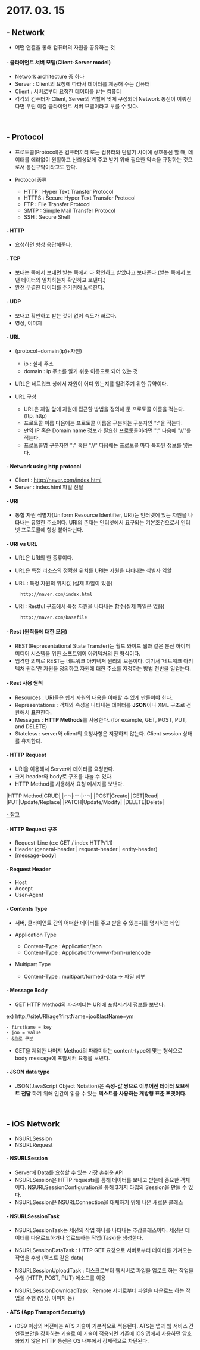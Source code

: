 # 2017. 03. 15

## - Network

- 어떤 연결을 통해 컴퓨터의 자원을 공유하는 것

#### - 클라이언트 서버 모델(Client-Server model)

- Network architecture 중 하나
- Server : Client의 요청에 따라서 데이터를 제공해 주는 컴퓨터
- Client : 서버로부터 요청한 데이터를 받는 컴퓨터
- 각각의 컴퓨터가 Client, Server의 역할에 맞게 구성되어 Network 통신이 이뤄진다면 우린 이걸 클라이언트 서버 모델이라고 부를 수 있다.

<br>

## - Protocol

- 프로토콜(Protocol)은 컴퓨터끼리 또는 컴퓨터와 단말기 사이에 상호통신 할 때, 데이터를 에러없이 원활하고 신뢰성있게 주고 받기 위해 필요한 약속을 규정하는 것으로서 통신규약이라고도 한다.

- Protocol 종류
	- HTTP : Hyper Text Transfer Protocol
	- HTTPS : Secure Hyper Text Transfer Protocol
	- FTP : File Transfer Protocol
	- SMTP : Simple Mail Transfer Protocol
	- SSH : Secure Shell

#### - HTTP

- 요청하면 항상 응답해준다.

#### - TCP

- 보내는 쪽에서 보내면 받는 쪽에서 다 확인하고 받았다고 보내준다.(받는 쪽에서 보낸 데이터와 일치하는지 확인하고 보낸다.)
- 완전 무결한 데이터를 주기위해 노력한다.

#### - UDP

- 보내고 확인하고 받는 것이 없어 속도가 빠르다. 
- 영상, 이미지


#### - URL

- (protocol+domain(ip)+자원)
	- ip : 실제 주소 
	- domain : ip 주소를 알기 쉬운 이름으로 되어 있는 것 
- URL은 네트워크 상에서 자원이 어디 있는지를 알려주기 위한 규약이다.

- URL 구성
	- URL은 제일 앞에 자원에 접근할 방법을 정의해 둔 프로토콜 이름을 적는다.(ftp, http)
	- 프로토콜 이름 다음에는 프로토콜 이름을 구분하는 구분자인 ":"을 적는다.
	- 만약 IP 혹은 Domain name 정보가 필요한 프로토콜이라면 ":" 다음에 "//"를 적는다.
	- 프로토콜명 구분자인 ":" 혹은 "//" 다음에는 프로토콜 마다 특화된 정보를 넣는다.

#### - Network using http protocol

- Client : http://naver.com/index.html
- Server : index.html 파일 전달

#### - URI

- 통합 자원 식별자(Uniform Resource Identifier, URI)는 인터넷에 있는 자원을 나타내는 유일한 주소이다. URI의 존재는 인터넷에서 요구되는 기본조건으로서 인터넷 프로토콜에 항상 붙어다닌다.

#### - URI vs URL

- URL은 URI의 한 종류이다.
- URL은 특정 리소스의 정확한 위치를 URI는 자원을 나타내는 식별자 역할
- URL : 특정 자원의 위치값 (실제 파일이 있음)
	
		http://naver.com/index.html
- URI : Restful 구조에서 특정 자원을 나타내는 함수(실제 파일은 없음)
		
		http://naver.com/basefile
		
#### - Rest (원칙들에 대한 모음)

- REST(Representational State Transfer)는 월드 와이드 웹과 같은 분산 하이퍼미디어 시스템을 위한 소프트웨어 아키텍처의 한 형식이다.
- 엄격한 의미로 REST는 네트워크 아키텍처 원리의 모음이다. 여기서 '네트워크 아키텍처 원리'란 자원을 정의하고 자원에 대한 주소를 지정하는 방법 전반을 일컫는다.

#### - Rest 사용 원칙 

- Resources : URI들은 쉽게 자원의 내용을 이해할 수 있게 만들어야 한다.
- Representations : 객체와 속성을 나타내는 데이터를 **JSON**이나 XML 구조로 전환해서 표현한다.
- Messages : **HTTP Methods**를 사용한다. (for example, GET, POST, PUT, and DELETE)
- Stateless : server와 client의 요청사항은 저장하지 않는다. Client session 상태를 유지한다.

#### - HTTP Request

- URI을 이용해서 Server에 데이터를 요청한다.
- 크게 header와 body로 구조를 나눌 수 있다.
- HTTP Method를 사용해서 요청 메세지를 보낸다.


|HTTP Method|CRUD|
|:--:|:--:|:--:|
|POST|Create|
|GET|Read|
|PUT|Update/Replace|
|PATCH|Update/Modify|
|DELETE|Delete|

[- 참고](http://goo.gl/xjH2ke)

#### - HTTP Request 구조

- Request-Line (ex: GET / index HTTP/1.1)
- Header (general-header | request-header | entity-header)
- [message-body]

#### - Request Header

- Host 
- Accept
- User-Agent 

#### - Contents Type

- 서버, 클라이언트 간의 어떠한 데이터를 주고 받을 수 있는지를 명시하는 타입

- Application Type
	- Content-Type : Application/json
	- Content-Type : Application/x-www-form-urlencode

- Multipart Type
	- Content-Type : multipart/formed-data -> 파일 첨부

#### - Message Body

- GET HTTP Method의 파라미터는 URI에 포함시켜서 정보를 보낸다.

ex) http://siteURI/age?firstName=joo&lastName=ym

	- firstName = key
	- joo = value
	- &으로 구분
 
- GET을 제외한 나머지 Method의 파라미터는 content-type에 맞는 형식으로 body message에 포함시켜 요청을 보낸다.

#### - JSON data type

- JSON(JavaScript Object Notation)은 **속성-값 쌍으로 이루어진 데이터 오브젝트 전달** 하기 위해 인간이 읽을 수 있는 **텍스트를 사용하는 개방형 표준 포맷이다.**

<br>

## - iOS Network

- NSURLSession
- NSURLRequest

#### - NSURLSession

- Server에 Data를 요청할 수 있는 가장 손쉬운 API
- NSURLSession은 HTTP requests를 통해 데이터를 보내고 받는데 중요한 객체이다. NSURLSessionConfiguration을 통해 3가지 타입의 Session을 만들 수 있다.
- NSURLSession은 NSURLConnection을 대체하기 위해 나온 새로운 클래스

#### - NSURLSessionTask

- NSURLSessionTask는 세션의 작업 하나를 나타내는 추상클래스이다. 세션은 데이터를 다운로드하거나 업로드하는 작업(Task)을 생성한다.

- NSURLSessionDataTask : HTTP GET 요청으로 서버로부터 데이터를 가져오는 작업을 수행 (텍스트 같은 data)
- NSURLSessionUploadTask : 디스크로부터 웹서버로 파일을 업로드 하는 작업을 수행 (HTTP, POST, PUT) 메소드를 이용
- NSURLSessionDownloadTask : Remote 서버로부터 파일을 다운로드 하는 작업을 수행 (영상, 이미지 등)


#### - ATS (App Transport Security)

- iOS9 이상의 버전에는 ATS 기술이 기본적으로 적용된다. ATS는 앱과 웹 서비스 간 연결보안을 강화하는 기술로 이 기술이 적용되면 기존에 iOS 앱에서 사용하던 암호화되지 않은 HTTP 통신은 OS 내부에서 강제적으로 차단된다.
